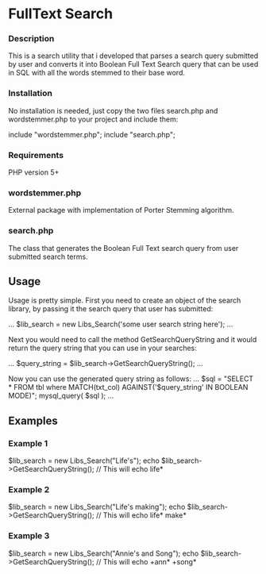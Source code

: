 # FullText Search

### Description
This is a search utility that i developed that parses a search query submitted by user and converts it into Boolean Full Text Search query that can be used in SQL with all the words stemmed to their base word.

### Installation
No installation is needed, just copy the two files search.php and wordstemmer.php to your project and include them:

include "wordstemmer.php";
include "search.php";

### Requirements
PHP version 5+

### wordstemmer.php
External package with implementation of Porter Stemming algorithm.

### search.php
The class that generates the Boolean Full Text search query from user submitted search terms.

## Usage
Usage is pretty simple. First you need to create an object of the search library, by passing it the search query that user has submitted:

…
$lib_search = new Libs_Search('some user search string here');
…

Next you would need to call the method GetSearchQueryString and it would return the query string that you can use in your searches:

…
$query_string = $lib_search->GetSearchQueryString();
…

Now you can use the generated query string as follows:
…
$sql = "SELECT * FROM tbl where MATCH(txt_col) AGAINST('$query_string' IN BOOLEAN MODE)";
mysql_query( $sql );
…
## Examples
### Example 1
$lib_search = new Libs_Search("Life's");
echo $lib_search->GetSearchQueryString(); // This will echo life*

### Example 2
$lib_search = new Libs_Search("Life's making");
echo $lib_search->GetSearchQueryString(); // This will echo life* make*

### Example 3
$lib_search = new Libs_Search("Annie's and Song");
echo $lib_search->GetSearchQueryString(); // This will echo +ann* +song*
